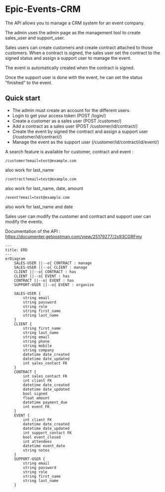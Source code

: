 # Epic-Events-CRM

The API allows you to manage a CRM system for an event company.

The admin uses the admin page as the management tool to create sales_user and support_user.

Sales users can create customers and create contract attached to those customers. When a contract is signed, the sales user set the contract to the signed status and assign a support user to manage the event.

The event is automatically created when the contract is signed.

Once the support user is done with the event, he can set the status "finished" to the event.

## Quick start

- The admin must create an account for the different users.
- Login to get your access token (POST /login/)
- Create a customer as a sales user (POST /customer/)
- Add a contract as a sales user (POST /customer/id/contract/)
- Create the event by signed the contract and assign a support user (/customer/id/contract/)
- Manage the event as the support user (/customer/id/contract/id/event/)

A search feature is available for customer, contract and event :

```
/customer?email=test@example.com
```
also work for last_name

```
/contract?email=test@example.com
```
also work for last_name, date, amount

```
/event?email=test@example.com
```
also work for last_name and date

Sales user can modify the customer and contract and support user can modify the events.

Documentation of the API : https://documenter.getpostman.com/view/25179277/2s93CGRFmy

```mermaid
---
title: ERD
---
erDiagram
    SALES-USER ||--o{ CONTRACT : manage
    SALES-USER ||--o{ CLIENT : manage
    CLIENT ||--o{ CONTRACT : has
    CLIENT ||--o{ EVENT : has
    CONTRACT ||--o| EVENT : has
    SUPPORT-USER ||--o{ EVENT : organize

    SALES-USER {
        string email
        string password
        string role
        string first_name
        string last_name
    }
    CLIENT {
        string first_name
        string last_name
        string email
        string phone
        string mobile
        string company
        datetime date_created
        datetime date_updated
        int sales_contact FK
    }
    CONTRACT {
        int sales_contact FK
        int client FK
        datetime date_created
        datetime date_updated
        bool signed
        float amount
        datetime payment_due
        int event FK
    }
    EVENT {
        int client FK
        datetime date_created
        datetime date_updated
        int support_contact FK
        bool event_closed
        int attendees
        datetime event_date
        string notes
    }
    SUPPORT-USER {
        string email
        string password
        string role
        string first_name
        string last_name
    }
```
